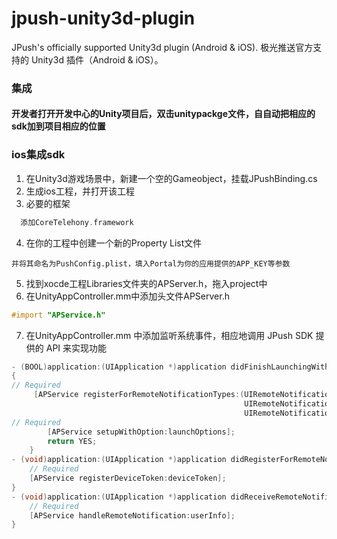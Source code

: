 jpush-unity3d-plugin
====================

JPush's officially supported Unity3d plugin (Android &amp; iOS). 极光推送官方支持的 Unity3d 插件（Android &amp; iOS）。
### 集成
#### 开发者打开开发中心的Unity项目后，双击unitypackge文件，自自动把相应的sdk加到项目相应的位置
### ios集成sdk
1. 在Unity3d游戏场景中，新建一个空的Gameobject，挂载JPushBinding.cs
2. 生成ios工程，并打开该工程
3. 必要的框架

  ```objective-c
    添加CoreTelehony.framework
  ```
  
4. 在你的工程中创建一个新的Property List文件

  ```
  并将其命名为PushConfig.plist，填入Portal为你的应用提供的APP_KEY等参数
  ```
  
5. 找到xocde工程Libraries文件夹的APServer.h，拖入project中
6. 在UnityAppController.mm中添加头文件APServer.h

  ```objective-c
  #import "APService.h"
  ```

7. 在UnityAppController.mm 中添加监听系统事件，相应地调用 JPush SDK 提供的 API 来实现功能

  ```objective-c
  - (BOOL)application:(UIApplication *)application didFinishLaunchingWithOptions:(NSDictionary *)launchOptions
  {
  // Required
       [APService registerForRemoteNotificationTypes:(UIRemoteNotificationTypeBadge |
                                                      UIRemoteNotificationTypeSound |
                                                      UIRemoteNotificationTypeAlert)];
  // Required
          [APService setupWithOption:launchOptions];
          return YES;
      }
  - (void)application:(UIApplication *)application didRegisterForRemoteNotificationsWithDeviceToken:(NSData *)deviceToken {
      // Required
      [APService registerDeviceToken:deviceToken];
  }
  - (void)application:(UIApplication *)application didReceiveRemoteNotification:(NSDictionary *)userInfo {
      // Required
      [APService handleRemoteNotification:userInfo];
  }
  ```
